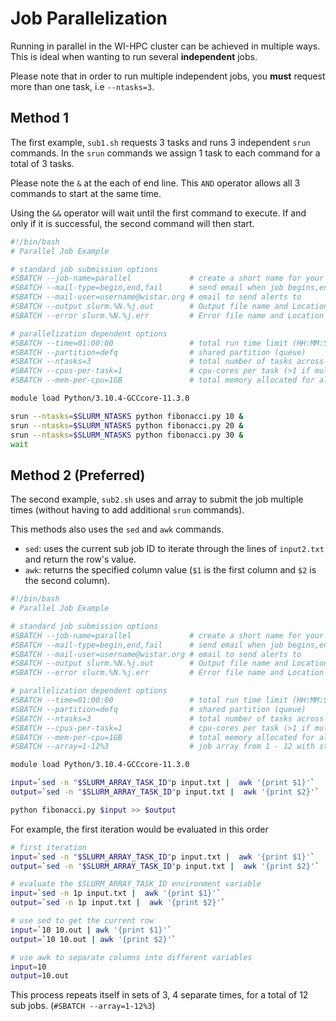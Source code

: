 # Job Parallelization

Running in parallel in the WI-HPC cluster can be achieved in multiple ways. This is ideal when wanting to run several **independent** jobs.

Please note that in order to run multiple independent jobs, you **must** request more than one task, i.e `--ntasks=3`.

## Method 1

The first example, `sub1.sh` requests 3 tasks and runs 3 independent `srun` commands. In the `srun` commands we assign 1 task to each command for a total of 3 tasks.

Please note the `&` at the each of end line. This `AND` operator allows all 3 commands to start at the same time.

Using the `&&` operator will wait until the first command to execute. If and only if it is successful, the second command will then start.
```bash
#!/bin/bash
# Parallel Job Example

# standard job submission options
#SBATCH --job-name=parallel             # create a short name for your job
#SBATCH --mail-type=begin,end,fail      # send email when job begins,ends,fails
#SBATCH --mail-user=username@wistar.org # email to send alerts to
#SBATCH --output slurm.%N.%j.out        # Output file name and Location
#SBATCH --error slurm.%N.%j.err         # Error file name and Location

# parallelization dependent options
#SBATCH --time=01:00:00                 # total run time limit (HH:MM:SS)
#SBATCH --partition=defq                # shared partition (queue)
#SBATCH --ntasks=3                      # total number of tasks across all nodes
#SBATCH --cpus-per-task=1               # cpu-cores per task (>1 if multi-threaded tasks)
#SBATCH --mem-per-cpu=1GB               # total memory allocated for all tasks

module load Python/3.10.4-GCCcore-11.3.0

srun --ntasks=$SLURM_NTASKS python fibonacci.py 10 &
srun --ntasks=$SLURM_NTASKS python fibonacci.py 20 &
srun --ntasks=$SLURM_NTASKS python fibonacci.py 30 &
wait
```

## Method 2 (Preferred)

The second example, `sub2.sh` uses and array to submit the job multiple times (without having to add additional `srun` commands).

This methods also uses the `sed` and `awk` commands.
- `sed`: uses the current sub job ID to iterate through the lines of `input2.txt` and return the row's value.
- `awk`: returns the specified column value (`$1` is the first column and `$2` is the second column).

```bash
#!/bin/bash
# Parallel Job Example

# standard job submission options
#SBATCH --job-name=parallel             # create a short name for your job
#SBATCH --mail-type=begin,end,fail      # send email when job begins,ends,fails
#SBATCH --mail-user=username@wistar.org # email to send alerts to
#SBATCH --output slurm.%N.%j.out        # Output file name and Location
#SBATCH --error slurm.%N.%j.err         # Error file name and Location

# parallelization dependent options
#SBATCH --time=01:00:00                 # total run time limit (HH:MM:SS)
#SBATCH --partition=defq                # shared partition (queue)
#SBATCH --ntasks=3                      # total number of tasks across all nodes
#SBATCH --cpus-per-task=1               # cpu-cores per task (>1 if multi-threaded tasks)
#SBATCH --mem-per-cpu=1GB               # total memory allocated for all tasks
#SBATCH --array=1-12%3                  # job array from 1 - 12 with step 3 (3 sub jobs at a time)

module load Python/3.10.4-GCCcore-11.3.0

input=`sed -n "$SLURM_ARRAY_TASK_ID"p input.txt |  awk '{print $1}'`
output=`sed -n "$SLURM_ARRAY_TASK_ID"p input.txt |  awk '{print $2}'`

python fibonacci.py $input >> $output
```

For example, the first iteration would be evaluated in this order
```bash
# first iteration
input=`sed -n "$SLURM_ARRAY_TASK_ID"p input.txt |  awk '{print $1}'`
output=`sed -n "$SLURM_ARRAY_TASK_ID"p input.txt |  awk '{print $2}'`

# evaluate the $SLURM_ARRAY_TASK_ID environment variable
input=`sed -n 1p input.txt |  awk '{print $1}'`
output=`sed -n 1p input.txt |  awk '{print $2}'`

# use sed to get the current row
input=`10 10.out | awk '{print $1}'`
output=`10 10.out | awk '{print $2}'`

# use awk to separate columns into different variables
input=10
output=10.out
```

This process repeats itself in sets of 3, 4 separate times, for a total of 12 sub jobs. (`#SBATCH --array=1-12%3`) 
